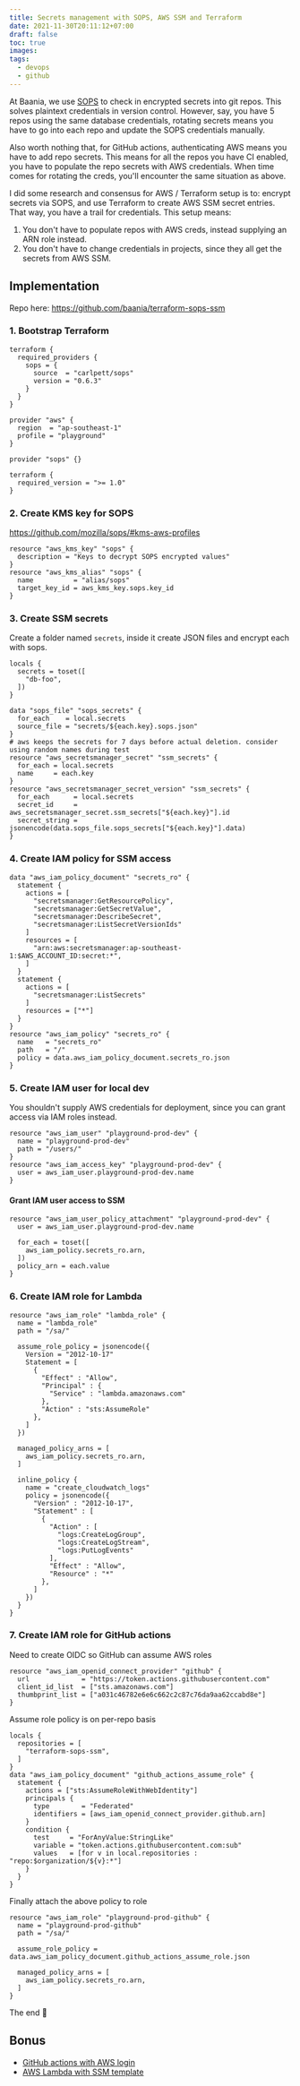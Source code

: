 ```yaml
---
title: Secrets management with SOPS, AWS SSM and Terraform
date: 2021-11-30T20:11:12+07:00
draft: false
toc: true
images:
tags:
  - devops
  - github
---
```


At Baania, we use [SOPS](https://github.com/mozilla/sops/) to check in encrypted secrets into git repos. This solves plaintext credentials in version control. However, say, you have 5 repos using the same database credentials, rotating secrets means you have to go into each repo and update the SOPS credentials manually.

Also worth nothing that, for GitHub actions, authenticating AWS means you have to add repo secrets. This means for all the repos you have CI enabled, you have to populate the repo secrets with AWS credentials. When time comes for rotating the creds, you'll encounter the same situation as above.

I did some research and consensus for AWS / Terraform setup is to: encrypt secrets via SOPS, and use Terraform to create AWS SSM secret entries. That way, you have a trail for credentials. This setup means:
1. You don't have to populate repos with AWS creds, instead supplying an ARN role instead.
2. You don't have to change credentials in projects, since they all get the secrets from AWS SSM.

## Implementation
Repo here: https://github.com/baania/terraform-sops-ssm

### 1. Bootstrap Terraform
```hcl
terraform {
  required_providers {
    sops = {
      source  = "carlpett/sops"
      version = "0.6.3"
    }
  }
}

provider "aws" {
  region  = "ap-southeast-1"
  profile = "playground"
}

provider "sops" {}

terraform {
  required_version = ">= 1.0"
}
```

### 2. Create KMS key for SOPS
https://github.com/mozilla/sops/#kms-aws-profiles

```hcl
resource "aws_kms_key" "sops" {
  description = "Keys to decrypt SOPS encrypted values"
}
resource "aws_kms_alias" "sops" {
  name          = "alias/sops"
  target_key_id = aws_kms_key.sops.key_id
}
```

### 3. Create SSM secrets
Create a folder named `secrets`, inside it create JSON files and encrypt each with sops.

```hcl
locals {
  secrets = toset([
    "db-foo",
  ])
}

data "sops_file" "sops_secrets" {
  for_each    = local.secrets
  source_file = "secrets/${each.key}.sops.json"
}
# aws keeps the secrets for 7 days before actual deletion. consider using random names during test
resource "aws_secretsmanager_secret" "ssm_secrets" {
  for_each = local.secrets
  name     = each.key
}
resource "aws_secretsmanager_secret_version" "ssm_secrets" {
  for_each      = local.secrets
  secret_id     = aws_secretsmanager_secret.ssm_secrets["${each.key}"].id
  secret_string = jsonencode(data.sops_file.sops_secrets["${each.key}"].data)
}
```

### 4. Create IAM policy for SSM access
```hcl
data "aws_iam_policy_document" "secrets_ro" {
  statement {
    actions = [
      "secretsmanager:GetResourcePolicy",
      "secretsmanager:GetSecretValue",
      "secretsmanager:DescribeSecret",
      "secretsmanager:ListSecretVersionIds"
    ]
    resources = [
      "arn:aws:secretsmanager:ap-southeast-1:$AWS_ACCOUNT_ID:secret:*",
    ]
  }
  statement {
    actions = [
      "secretsmanager:ListSecrets"
    ]
    resources = ["*"]
  }
}
resource "aws_iam_policy" "secrets_ro" {
  name   = "secrets_ro"
  path   = "/"
  policy = data.aws_iam_policy_document.secrets_ro.json
}
```

### 5. Create IAM user for local dev
You shouldn't supply AWS credentials for deployment, since you can grant access via IAM roles instead.

```hcl
resource "aws_iam_user" "playground-prod-dev" {
  name = "playground-prod-dev"
  path = "/users/"
}
resource "aws_iam_access_key" "playground-prod-dev" {
  user = aws_iam_user.playground-prod-dev.name
}
```

#### Grant IAM user access to SSM
```hcl
resource "aws_iam_user_policy_attachment" "playground-prod-dev" {
  user = aws_iam_user.playground-prod-dev.name

  for_each = toset([
    aws_iam_policy.secrets_ro.arn,
  ])
  policy_arn = each.value
}
```

### 6. Create IAM role for Lambda
```hcl
resource "aws_iam_role" "lambda_role" {
  name = "lambda_role"
  path = "/sa/"

  assume_role_policy = jsonencode({
    Version = "2012-10-17"
    Statement = [
      {
        "Effect" : "Allow",
        "Principal" : {
          "Service" : "lambda.amazonaws.com"
        },
        "Action" : "sts:AssumeRole"
      },
    ]
  })

  managed_policy_arns = [
    aws_iam_policy.secrets_ro.arn,
  ]

  inline_policy {
    name = "create_cloudwatch_logs"
    policy = jsonencode({
      "Version" : "2012-10-17",
      "Statement" : [
        {
          "Action" : [
            "logs:CreateLogGroup",
            "logs:CreateLogStream",
            "logs:PutLogEvents"
          ],
          "Effect" : "Allow",
          "Resource" : "*"
        },
      ]
    })
  }
}
```

### 7. Create IAM role for GitHub actions
Need to create OIDC so GitHub can assume AWS roles

```hcl
resource "aws_iam_openid_connect_provider" "github" {
  url             = "https://token.actions.githubusercontent.com"
  client_id_list  = ["sts.amazonaws.com"]
  thumbprint_list = ["a031c46782e6e6c662c2c87c76da9aa62ccabd8e"]
}
```

Assume role policy is on per-repo basis
```hcl
locals {
  repositories = [
    "terraform-sops-ssm",
  ]
}
data "aws_iam_policy_document" "github_actions_assume_role" {
  statement {
    actions = ["sts:AssumeRoleWithWebIdentity"]
    principals {
      type        = "Federated"
      identifiers = [aws_iam_openid_connect_provider.github.arn]
    }
    condition {
      test     = "ForAnyValue:StringLike"
      variable = "token.actions.githubusercontent.com:sub"
      values   = [for v in local.repositories : "repo:$organization/${v}:*"]
    }
  }
}
```

Finally attach the above policy to role
```hcl
resource "aws_iam_role" "playground-prod-github" {
  name = "playground-prod-github"
  path = "/sa/"

  assume_role_policy = data.aws_iam_policy_document.github_actions_assume_role.json

  managed_policy_arns = [
    aws_iam_policy.secrets_ro.arn,
  ]
}
```

The end 🎉


## Bonus
- [GitHub actions with AWS login](https://github.com/baania/terraform-sops-ssm/blob/master/.github/workflows/deploy.yml)
- [AWS Lambda with SSM template](https://github.com/baania/terraform-sops-ssm/tree/master/app)
